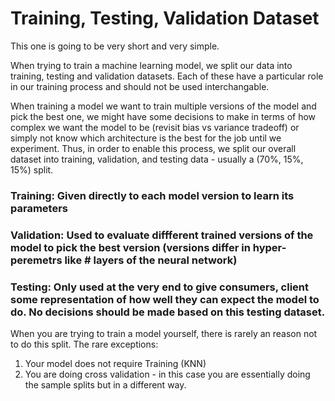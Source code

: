 # Training, Testing, Validation Dataset

This one is going to be very short and very simple. 

When trying to train a machine learning model, we split our data into training, testing and validation datasets. Each of these have a particular role in our training process and should not be used interchangable.

When training a model we want to train multiple versions of the model and pick the best one, we might have some decisions to make in terms of how complex we want the model to be (revisit bias vs variance tradeoff) or simply not know which architecture is the best for the job until we experiment. Thus, in order to enable this process, we split our overall dataset into training, validation, and testing data - usually a (70%, 15%, 15%) split. 

### Training: Given directly to each model version to learn its parameters

### Validation: Used to evaluate diffferent trained versions of the model to pick the best version (versions differ in hyper-peremetrs like # layers of the neural network)

### Testing: Only used at the very end to give consumers, client some representation of how well they can expect the model to do. No decisions should be made based on this testing dataset.

When you are trying to train a model yourself, there is rarely an reason not to do this split. The rare exceptions:
1) Your model does not require Training (KNN)
2) You are doing cross validation - in this case you are essentially doing the sample splits but in a different way. 